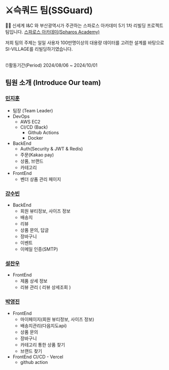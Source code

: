 

# ⚔️슥쿼드 팀(SSGuard)

 🙋‍♀️ 신세계 I&C 와 부산광역시가 주관하는 스파로스 아카데미 5기
1차 리빌딩 프로젝트 팀입니다.
[스파로스 아카데미(Spharos Academy)](https://swedu.spharosacademy.com/spharos_total.html)

저희 팀의 주제는 일일 사용자 100만명이상의 대용량 데이터를 고려한 설계를 바탕으로 SI-VILLAGE를 리빌딩하기였습니다. <br></br>

⏰활동기간(Period) 2024/08/06 ~ 2024/10/01

## 팀원 소개 (Introduce Our team)
  
### [민지훈](https://github.com/lazarus0320)
 - 팀장 (Team Leader)
 - DevOps
 	- AWS EC2
 	- CI/CD (Back)
		- Github Actions
		- Docker
 - BackEnd
	 - Auth(Security & JWT & Redis)
	 - 주문(Kakao pay) 
	 - 상품, 브랜드
	 - 카테고리
 - FrontEnd
	 - 벤더 상품 관리 페이지

### [강수빈]()
- BackEnd 
	- 회원 뷰티정보, 사이즈 정보
   	- 배송지
   	- 리뷰
   	- 상품 문의, 답글
   	- 장바구니
   	- 이벤트
   	- 이메일 인증(SMTP)

### [설찬우]()
- FrontEnd
   	- 제품 상세 정보
   	- 리뷰 관리 ( 리뷰 상세조회 )
  

### [박영진]()
- FrontEnd
  	- 마이페이지(회원 뷰티정보, 사이즈 정보)
   	- 배송지관리(다음지도api)
   	- 상품 문의
   	- 장바구니
   	- 카테고리 통한 상품 찾기
   	- 브랜드 찾기
- FrontEnd CI/CD
    	- Vercel
   	- github action
  
    
  
